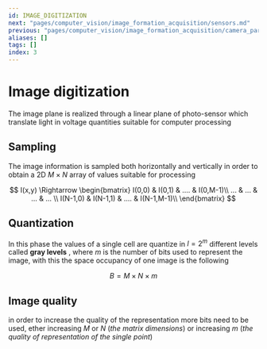 ```yaml
---
id: IMAGE_DIGITIZATION
next: "pages/computer_vision/image_formation_acquisition/sensors.md"
previous: "pages/computer_vision/image_formation_acquisition/camera_parameters.md"
aliases: []
tags: []
index: 3
---
```


# Image digitization

The image plane is realized through a linear plane of photo-sensor which translate light in voltage quantities suitable for computer processing

## Sampling

The image information is sampled both horizontally and vertically in order to obtain a 2D $M\times N$ array  of values suitable for processing


$$
I(x,y) \Rightarrow \begin{bmatrix}
I(0,0) & I(0,1) & .... & I(0,M-1)\\
... & ... & ... & ... \\
I(N-1,0) & I(N-1,1) & .... & I(N-1,M-1)\\
\end{bmatrix}
$$

## Quantization

In this phase the values of a single cell are quantize in $l=2^{m}$ different levels called **gray levels** , where $m$ is the number of bits used to represent the image, with this the space occupancy of one image is the following

$$
B = M\times N\times m
$$

## Image quality

in order to increase the quality of the representation more bits need to be used, ether increasing $M$ or $N$ (*the matrix dimensions*) or increasing $m$ (*the quality of representation of the single point*)
